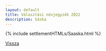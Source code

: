 ```yaml
---
layout: default
title: Választási névjegyzék 2022
description: Sáska
---
```


{% include settlementHTMLs/Saaska.html %}

[Vissza](../)
